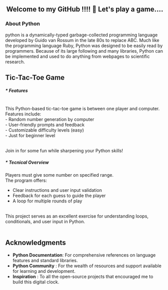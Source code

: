 
<h2 align="center">Welcome to my GitHub !!!! 🎀 Let's play a game.... </h2>

### About Python

python is a dynamically-typed garbage-collected programming language developed by Guido van Rossum in the late 80s to replace ABC. Much like the programming language Ruby, Python was designed to be easily read by programmers. Because of its large following and many libraries, Python can be implemented and used to do anything from webpages to scientific research.

## Tic-Tac-Toe Game


##### * Features
<br>
This Python-based tic-tac-toe game is between one player and computer.<br> 
Features include:<br>
- Random number generation by computer<br>
- User-friendly prompts and feedback<br>
- Customizable difficulty levels (easy)<br>
- Just for beginner level<br><br>

Join in for some fun while sharpening your Python skills!

##### * Tecnical Overview

Players must give some number on specified range.<br>The program offers:<br>
- Clear instructions and user input validation<br>
- Feedback for each guess to guide the player<br>
- A loop for multiple rounds of play<br><br>

This project serves as an excellent exercise for understanding loops, conditionals, and user input in Python.<br><br>

## Acknowledgments

- **Python Documentation**: For comprehensive references on language features and standard libraries.<br>
- **Python Community**    : For the wealth of resources and support available for learning and development.<br>
- **Inspiration**         : To all the open-source projects that encouraged me to build this digital clock.<br>




